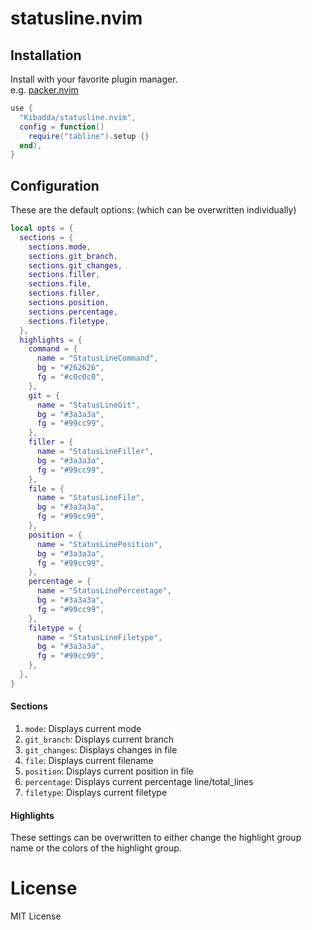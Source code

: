 # statusline.nvim

## Installation
Install with your favorite plugin manager. \
e.g. [packer.nvim](https://github.com/wbthomason/packer.nvim)
```lua
use {
  "Kibadda/statusline.nvim",
  config = function()
    require("tabline").setup {}
  end),
}
```

## Configuration

These are the default options: (which can be overwritten individually)
```lua
local opts = {
  sections = {
    sections.mode,
    sections.git_branch,
    sections.git_changes,
    sections.filler,
    sections.file,
    sections.filler,
    sections.position,
    sections.percentage,
    sections.filetype,
  },
  highlights = {
    command = {
      name = "StatusLineCommand",
      bg = "#262626",
      fg = "#c0c0c0",
    },
    git = {
      name = "StatusLineGit",
      bg = "#3a3a3a",
      fg = "#99cc99",
    },
    filler = {
      name = "StatusLineFiller",
      bg = "#3a3a3a",
      fg = "#99cc99",
    },
    file = {
      name = "StatusLineFile",
      bg = "#3a3a3a",
      fg = "#99cc99",
    },
    position = {
      name = "StatusLinePosition",
      bg = "#3a3a3a",
      fg = "#99cc99",
    },
    percentage = {
      name = "StatusLinePercentage",
      bg = "#3a3a3a",
      fg = "#99cc99",
    },
    filetype = {
      name = "StatusLineFiletype",
      bg = "#3a3a3a",
      fg = "#99cc99",
    },
  },
}
```

#### Sections
1. `mode`: Displays current mode
1. `git_branch`: Displays current branch
1. `git_changes`: Displays changes in file
1. `file`: Displays current filename
1. `position`: Displays current position in file
1. `percentage`: Displays current percentage line/total_lines
1. `filetype`: Displays current filetype

#### Highlights
These settings can be overwritten to either change the highlight group name or the colors of the highlight group.

# License
MIT License
